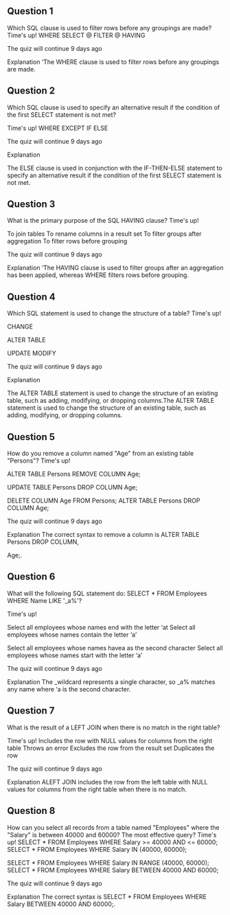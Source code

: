 ## Question 1
Which SQL clause is used to filter rows before any groupings are made?
Time's up!
WHERE
SELECT
@ FILTER
@ HAVING

The quiz will continue 9 days ago

Explanation
‘The WHERE clause is used to filter rows before any groupings are made.

## Question 2
Which SQL clause is used to specify an alternative result if the condition of the
first SELECT statement is not met?

Time's up!
WHERE
EXCEPT
IF
ELSE

The quiz will continue 9 days ago

Explanation

The ELSE clause is used in conjunction with the IF-THEN-ELSE statement to
specify an alternative result if the condition of the first SELECT statement is not
met.

## Question 3
What is the primary purpose of the SQL HAVING clause?
Time's up!

To join tables
To rename columns in a result set
To filter groups after aggregation
To filter rows before grouping

The quiz will continue 9 days ago

Explanation
‘The HAVING clause is used to filter groups after an aggregation has been applied,
whereas WHERE filters rows before grouping.

## Question 4
Which SQL statement is used to change the structure of a table?
Time's up!

CHANGE

ALTER TABLE

UPDATE
MODIFY

The quiz will continue 9 days ago

Explanation

The ALTER TABLE statement is used to change the structure of an existing table,
such as adding, modifying, or dropping columns.The ALTER TABLE statement is
used to change the structure of an existing table, such as adding, modifying, or
dropping columns.

## Question 5
How do you remove a column named "Age" from an existing table "Persons"?
Time's up!

ALTER TABLE Persons REMOVE COLUMN Age;

UPDATE TABLE Persons DROP COLUMN Age;

DELETE COLUMN Age FROM Persons;
ALTER TABLE Persons DROP COLUMN Age;

The quiz will continue 9 days ago

Explanation
The correct syntax to remove a column is ALTER TABLE Persons DROP COLUMN,

Age;.

## Question 6
What will the following SQL statement do: SELECT * FROM Employees WHERE
Name LIKE '_a%'?

Time's up!

Select all employees whose names end with the letter ‘at
Select all employees whose names contain the letter ‘a’

Select all employees whose names havea as the second character
Select all employees whose names start with the letter ‘a’

The quiz will continue 9 days ago

Explanation
The _wildcard represents a single character, so _a% matches any name where ‘a
is the second character.

## Question 7
What is the result of a LEFT JOIN when there is no match in the right table?

Time's up!
Includes the row with NULL values for columns from the right table
Throws an error
Excludes the row from the result set
Duplicates the row

The quiz will continue 9 days ago

Explanation
ALEFT JOIN includes the row from the left table with NULL values for columns
from the right table when there is no match.

## Question 8
How can you select all records from a table named "Employees" where the
"Salary" is between 40000 and 60000? The most effective query?
Time's up!
SELECT * FROM Employees WHERE Salary >= 40000 AND <= 60000;
SELECT * FROM Employees WHERE Salary IN (40000, 60000);

SELECT * FROM Employees WHERE Salary IN RANGE (40000, 60000);
SELECT * FROM Employees WHERE Salary BETWEEN 40000 AND 60000;

The quiz will continue 9 days ago

Explanation
The correct syntax is SELECT * FROM Employees WHERE Salary BETWEEN 40000
AND 60000;.

